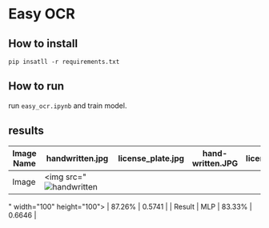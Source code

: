 # Easy OCR

## How to install
```
pip insatll -r requirements.txt
```

## How to run

run  ```easy_ocr.ipynb``` and train model.

## results

| Image Name    | handwritten.jpg   | license_plate.jpg | hand-written.JPG     | license_plate.jpg     |
| -------       | ---               | ---               | -----                |  -----                |
|   Image       |<img src="![handwritten](https://github.com/SajedehGharabadian/Deep_Learning_Pylearn7/assets/76538787/4aa2046f-3db4-4495-a9ba-c3b6cc230dc9)
" width="100" height="100">
        | 87.26%   | 0.5741    |
|   Result      |    MLP      | 83.33%   | 0.6646    |

